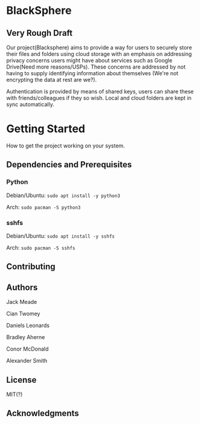 # BlackSphere
## Very Rough Draft
Our project(Blacksphere) aims to provide a way for users to securely store their files and folders using cloud storage with an emphasis on addressing privacy concerns users might have about services such as Google Drive(Need more reasons/USPs). These concerns are addressed by not having to supply identifying information about themselves (We're not encrypting the data at rest are we?).

 Authentication is provided by means of shared keys, users can share these with friends/colleagues if they so wish. Local and cloud folders are kept in sync automatically.

# Getting Started
How to get the project working on your system.

## Dependencies and Prerequisites

### Python
Debian/Ubuntu: `sudo apt install -y python3 `

Arch: `sudo pacman -S python3`

### sshfs
Debian/Ubuntu: `sudo apt install -y sshfs`

Arch: `sudo pacman -S sshfs`


## Contributing

## Authors
Jack Meade

Cian Twomey

Daniels Leonards

Bradley Aherne

Conor McDonald

Alexander Smith

## License
MIT(?)

## Acknowledgments
